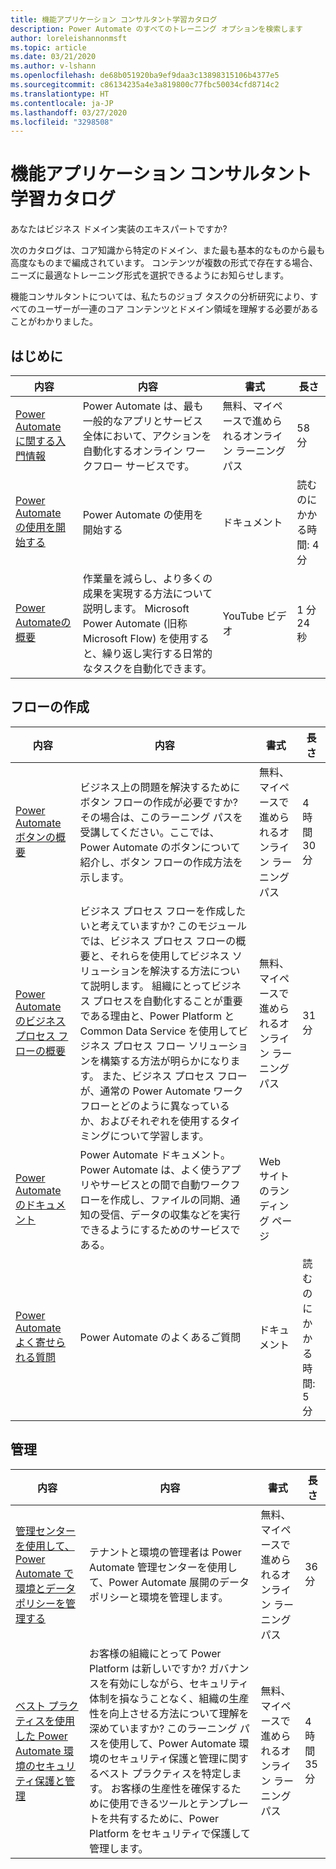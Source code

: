 ```yaml
---
title: 機能アプリケーション コンサルタント学習カタログ
description: Power Automate のすべてのトレーニング オプションを検索します
author: loreleishannonmsft
ms.topic: article
ms.date: 03/21/2020
ms.author: v-lshann
ms.openlocfilehash: de68b051920ba9ef9daa3c13898315106b4377e5
ms.sourcegitcommit: c86134235a4e3a819800c77fbc50034cfd8714c2
ms.translationtype: HT
ms.contentlocale: ja-JP
ms.lasthandoff: 03/27/2020
ms.locfileid: "3298508"
---
```

# <a name="functional-application-consultant-learning-catalog"></a>機能アプリケーション コンサルタント学習カタログ

あなたはビジネス ドメイン実装のエキスパートですか? 

次のカタログは、コア知識から特定のドメイン、また最も基本的なものから最も高度なものまで編成されています。 コンテンツが複数の形式で存在する場合、ニーズに最適なトレーニング形式を選択できるようにお知らせします。

機能コンサルタントについては、私たちのジョブ タスクの分析研究により、すべてのユーザーが一連のコア コンテンツとドメイン領域を理解する必要があることがわかりました。 

## <a name="get-started"></a>はじめに<a name="get-started"></a>
| 内容  | 内容  | 書式 | 長さ    |
|------------------------------------------------------------------------------------------------|-----------------------------------------------------------------------------------------------------------------------------------------------------------------|---------------------------------------|-------------------|
| [Power Automate に関する入門情報](https://docs.microsoft.com/learn/modules/get-started-flows/) | Power Automate は、最も一般的なアプリとサービス全体において、アクションを自動化するオンライン ワークフロー サービスです。         | 無料、マイペースで進められるオンライン ラーニング パス | 58 分    |
| [Power Automate の使用を開始する](https://docs.microsoft.com/power-automate/getting-started)   | Power Automate の使用を開始する  | ドキュメント | 読むのにかかる時間: 4 分 |
| [ Power Automateの概要](https://www.youtube.com/watch?v=hCuxuUaGC6Y)  | 作業量を減らし、より多くの成果を実現する方法について説明します。 Microsoft Power Automate (旧称 Microsoft Flow) を使用すると、繰り返し実行する日常的なタスクを自動化できます。 | YouTube ビデオ  | 1 分 24 秒   |
## <a name="create-flows"></a>フローの作成<a name="create-flows"></a>
| 内容  | 内容  | 書式 | 長さ    |
|------------------------------------------------------------------------------------------------|-----------------------------------------------------------------------------------------------------------------------------------------------------------------|---------------------------------------|-------------------|
| [Power Automate ボタンの概要](https://docs.microsoft.com/learn/paths/get-started-power-automate-buttons/) | ビジネス上の問題を解決するためにボタン フローの作成が必要ですか? その場合は、このラーニング パスを受講してください。ここでは、Power Automate のボタンについて紹介し、ボタン フローの作成方法を示します。  | 無料、マイペースで進められるオンライン ラーニング パス | 4 時間 30 分 |
| [Power Automate のビジネス プロセス フローの概要](https://docs.microsoft.com/learn/modules/intro-business-process-flows/)    |ビジネス プロセス フローを作成したいと考えていますか? このモジュールでは、ビジネス プロセス フローの概要と、それらを使用してビジネス ソリューションを解決する方法について説明します。 組織にとってビジネス プロセスを自動化することが重要である理由と、Power Platform と Common Data Service を使用してビジネス プロセス フロー ソリューションを構築する方法が明らかになります。 また、ビジネス プロセス フローが、通常の Power Automate ワークフローとどのように異なっているか、およびそれぞれを使用するタイミングについて学習します。|  無料、マイペースで進められるオンライン ラーニング パス|  31 分 |
| [Power Automate のドキュメント](https://docs.microsoft.com/power-automate/)  | Power Automate ドキュメント。 Power Automate は、よく使うアプリやサービスとの間で自動ワークフローを作成し、ファイルの同期、通知の受信、データの収集などを実行できるようにするためのサービスである。 | Web サイトのランディング ページ |      |
| [Power Automateよく寄せられる質問](https://docs.microsoft.com/power-automate/frequently-asked-questions)     | Power Automate のよくあるご質問   | ドキュメント   | 読むのにかかる時間: 5 分  |
## <a name="administer"></a>管理<a name="administer"></a>
| 内容  | 内容  | 書式 | 長さ    |
|------------------------------------------------------------------------------------------------|-----------------------------------------------------------------------------------------------------------------------------------------------------------------|---------------------------------------|-------------------|
| [管理センターを使用して、 Power Automate で環境とデータ ポリシーを管理する](https://docs.microsoft.com/learn/modules/administer-flows/) | テナントと環境の管理者は Power Automate 管理センターを使用して、Power Automate 展開のデータ ポリシーと環境を管理します。  | 無料、マイペースで進められるオンライン ラーニング パス | 36 分  |
| [ベスト プラクティスを使用した Power Automate 環境のセキュリティ保護と管理](https://docs.microsoft.com/learn/paths/best-practices-environments/)    | お客様の組織にとって Power Platform は新しいですか? ガバナンスを有効にしながら、セキュリティ体制を損なうことなく、組織の生産性を向上させる方法について理解を深めていますか? このラーニング パスを使用して、Power Automate 環境のセキュリティ保護と管理に関するベスト プラクティスを特定します。 お客様の生産性を確保するために使用できるツールとテンプレートを共有するために、Power Platform をセキュリティで保護して管理します。 | 無料、マイペースで進められるオンライン ラーニング パス | 4 時間 35 分 |
